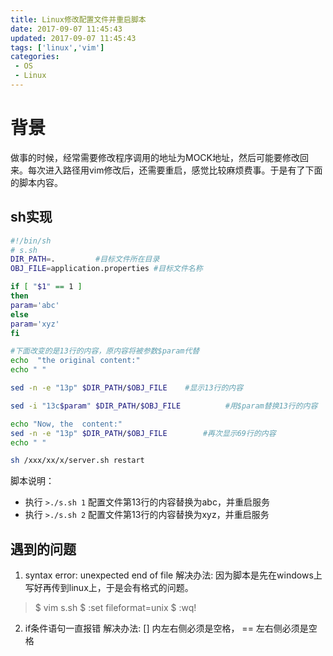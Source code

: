 ```yaml
---
title: Linux修改配置文件并重启脚本
date: 2017-09-07 11:45:43
updated: 2017-09-07 11:45:43
tags: ['linux','vim']
categories: 
 - OS
 - Linux
---
```


# 背景

做事的时候，经常需要修改程序调用的地址为MOCK地址，然后可能要修改回来。每次进入路径用vim修改后，还需要重启，感觉比较麻烦费事。于是有了下面的脚本内容。


## sh实现

```sh
#!/bin/sh
# s.sh
DIR_PATH=.         #目标文件所在目录 
OBJ_FILE=application.properties #目标文件名称

if [ "$1" == 1 ]
then
param='abc'
else
param='xyz'
fi

#下面改变的是13行的内容，原内容将被参数$param代替
echo  "the original content:"
echo " "

sed -n -e "13p" $DIR_PATH/$OBJ_FILE    #显示13行的内容

sed -i "13c$param" $DIR_PATH/$OBJ_FILE          #用$param替换13行的内容

echo "Now, the  content:"
sed -n -e "13p" $DIR_PATH/$OBJ_FILE        #再次显示69行的内容
echo " "

sh /xxx/xx/x/server.sh restart
```

脚本说明：

- 执行 `>./s.sh 1` 配置文件第13行的内容替换为abc，并重启服务
- 执行 `>./s.sh 2` 配置文件第13行的内容替换为xyz，并重启服务

## 遇到的问题

1. syntax error: unexpected end of file
解决办法: 因为脚本是先在windows上写好再传到linux上，于是会有格式的问题。

>$ vim s.sh
>$ :set fileformat=unix
>$ :wq! 

2. if条件语句一直报错
解决办法: [] 内左右侧必须是空格， == 左右侧必须是空格
